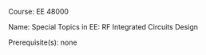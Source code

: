 




Course: EE 48000

Name: Special Topics in EE: RF Integrated Circuits Design

Prerequisite(s): none